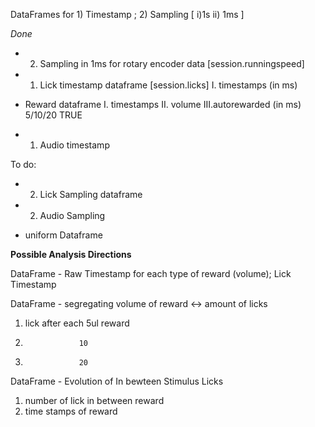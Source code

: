 DataFrames for 1) Timestamp ;  2) Sampling [ i)1s  ii) 1ms ]

*Done*
- 2) Sampling in 1ms for rotary encoder data [session.runningspeed]

- 1) Lick timestamp dataframe [session.licks]
   I. timestamps
       (in ms)
       
- Reward dataframe
   I. timestamps  II. volume  III.autorewarded
        (in ms)       5/10/20       TRUE 

- 1) Audio timestamp 



To do:

- 2) Lick Sampling dataframe

- 2) Audio Sampling

- uniform Dataframe





**Possible Analysis Directions**

DataFrame - Raw Timestamp for each type of reward (volume); Lick Timestamp


DataFrame - segregating volume of reward <-> amount of licks
1) lick after each 5ul reward
2)                 10
3)                 20


DataFrame - Evolution of In bewteen Stimulus Licks
1) number of lick in between reward
2) time stamps of reward



